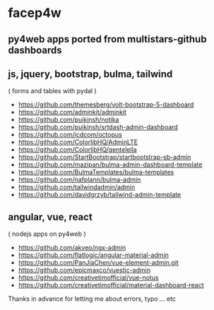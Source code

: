 # facep4w
## py4web apps ported from multistars-github dashboards

## js, jquery, bootstrap, bulma, tailwind
( forms and tables with pydal )

- https://github.com/themesberg/volt-bootstrap-5-dashboard
- https://github.com/adminkit/adminkit
- https://github.com/puikinsh/notika
- https://github.com/puikinsh/srtdash-admin-dashboard
- https://github.com/icdcom/octopus
- https://github.com/ColorlibHQ/AdminLTE
- https://github.com/ColorlibHQ/gentelella
- https://github.com/StartBootstrap/startbootstrap-sb-admin
- https://github.com/mazipan/bulma-admin-dashboard-template
- https://github.com/BulmaTemplates/bulma-templates
- https://github.com/nafplann/bulma-admin
- https://github.com/tailwindadmin/admin  
- https://github.com/davidgrzyb/tailwind-admin-template

## angular, vue, react
( nodejs apps on py4web )

- https://github.com/akveo/ngx-admin
- https://github.com/flatlogic/angular-material-admin
- https://github.com/PanJiaChen/vue-element-admin.git
- https://github.com/epicmaxco/vuestic-admin
- https://github.com/creativetimofficial/vue-notus
- https://github.com/creativetimofficial/material-dashboard-react

Thanks in advance for letting me about errors, typo ... etc
